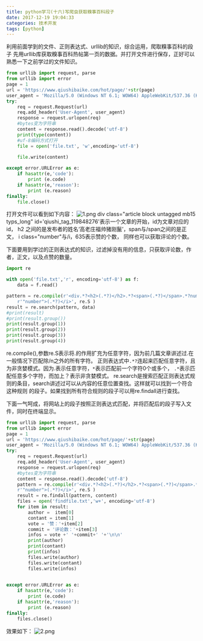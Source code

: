 ```yaml
---
title: python学习(十六)写爬虫获取糗事百科段子
date: 2017-12-19 19:04:33
categories: 技术开发
tags: [python]
---
```

利用前面学到的文件、正则表达式、urllib的知识，综合运用，爬取糗事百科的段子
先用urllib库获取糗事百科热帖第一页的数据。并打开文件进行保存，正好可以熟悉一下之前学过的文件知识。

``` python
from urllib import request, parse
from urllib import error
page = 1
url = 'https://www.qiushibaike.com/hot/page/'+str(page)
user_agent = 'Mozilla/5.0 (Windows NT 6.1; WOW64) AppleWebKit/537.36 (KHTML, like Gecko) Chrome/49.0.2623.221 Safari/537.36 SE 2.X MetaSr 1.0'
try:
	req = request.Request(url)
	req.add_header('User-Agent', user_agent)
	response = request.urlopen(req)
	#bytes变为字符串
	content = response.read().decode('utf-8')
	print(type(content))
	#uf-8编码方式打开
	file = open('file.txt', 'w',encoding='utf-8')

	file.write(content)
	
except error.URLError as e:
	if hasattr(e,'code'):
		print (e.code)
	if hasattr(e,'reason'):
		print (e.reason)
finally:
	file.close()
```
<!--more-->
打开文件可以看到如下内容：
![1.png](1.png)
div class="article block untagged mb15 typs_long" id='qiushi_tag_119848276'表示一个文章的开始，id为文章对应的id，
h2 之间的是发布者的姓名‘高老庄福帅猪刚鬣’，span与/span之间的是正文， i class="number"与/i，635表示赞的个数，
同样也可以获取评论的个数。

下面要用到学过的正则表达式的知识，过滤掉没有用的信息，只获取评论数，作者，正文，以及点赞的数量。
``` python
import re

with open('file.txt','r', encoding='utf-8') as f:
	data = f.read()

pattern = re.compile(r'<div.*?<h2>(.*?)</h2>.*?<span>(.*?)</span>.*?number">(.*?)</i>.*?'+
	r'"number">(.*?)</i>', re.S )
result = re.search(pattern, data)
#print(result)
#print(result.group())
print(result.group(1))
print(result.group(2))
print(result.group(3))
print(result.group(4))
```
re.compile(),参数re.S表示将.的作用扩充为任意字符，因为前几篇文章讲述过.在一般情况下匹配除/n之外的所有字符。
正则表达式中`.*?`连起来匹配任意字符，且为非贪婪模式。因为.表示任意字符，`*`表示匹配前一个字符0个或多个，
`.*`表示匹配任意多个字符，而加上？表示非贪婪模式。
re.search是搜索匹配正则表达式规则的条目，search讲述过可以从内容的任意位置查找。这样就可以找到一个符合这种规则
的段子。如果找到所有符合规则的段子可以用re.findall进行查找。

下面一气呵成，将网站上的段子按照正则表达式匹配，并将匹配后的段子写入文件，同时在终端显示。
``` python
from urllib import request, parse
from urllib import error
page = 1
url = 'https://www.qiushibaike.com/hot/page/'+str(page)
user_agent = 'Mozilla/5.0 (Windows NT 6.1; WOW64) AppleWebKit/537.36 (KHTML, like Gecko) Chrome/49.0.2623.221 Safari/537.36 SE 2.X MetaSr 1.0'
try:
	req = request.Request(url)
	req.add_header('User-Agent', user_agent)
	response = request.urlopen(req)
	#bytes变为字符串
	content = response.read().decode('utf-8')
	pattern = re.compile(r'<div.*?<h2>(.*?)</h2>.*?<span>(.*?)</span>.*?number">(.*?)</i>.*?'+
	r'"number">(.*?)</i>', re.S )
	result = re.findall(pattern, content)
	files = open('findfile.txt','w+', encoding='utf-8')
	for item in result:
		author =  item[0]
		contant = item[1]
		vote = '赞：'+item[2]
		commit = '评论数：'+item[3]
		infos = vote +' '+commit+' '+'\n\n'
		print(author)
		print(contant)
		print(infos)
		files.write(author)
		files.write(contant)
		files.write(infos)
		

except error.URLError as e:
	if hasattr(e,'code'):
		print (e.code)
	if hasattr(e,'reason'):
		print (e.reason)
finally:
	files.close()
```
效果如下：
![2.png](2.png)


